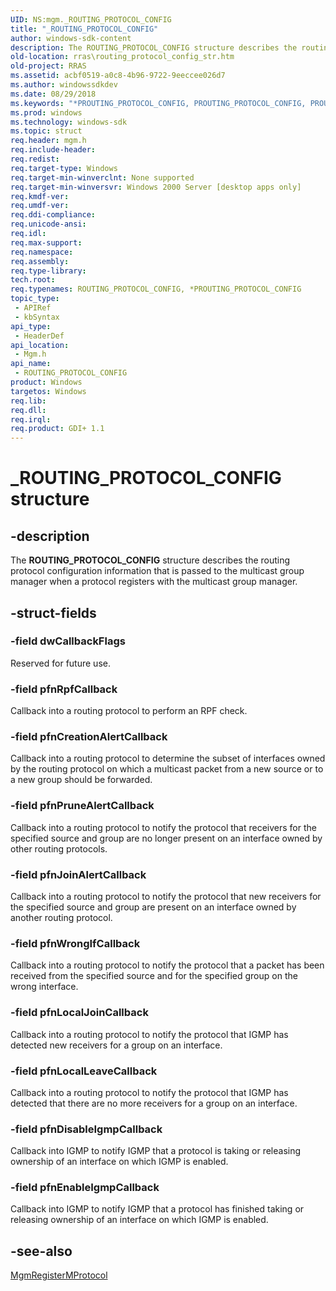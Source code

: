 ```yaml
---
UID: NS:mgm._ROUTING_PROTOCOL_CONFIG
title: "_ROUTING_PROTOCOL_CONFIG"
author: windows-sdk-content
description: The ROUTING_PROTOCOL_CONFIG structure describes the routing protocol configuration information that is passed to the multicast group manager when a protocol registers with the multicast group manager.
old-location: rras\routing_protocol_config_str.htm
old-project: RRAS
ms.assetid: acbf0519-a0c8-4b96-9722-9eeccee026d7
ms.author: windowssdkdev
ms.date: 08/29/2018
ms.keywords: "*PROUTING_PROTOCOL_CONFIG, PROUTING_PROTOCOL_CONFIG, PROUTING_PROTOCOL_CONFIG structure pointer [RAS], ROUTING_PROTOCOL_CONFIG, ROUTING_PROTOCOL_CONFIG structure [RAS], _ROUTING_PROTOCOL_CONFIG, _mpr_routing_protocol_config_str, mgm/PROUTING_PROTOCOL_CONFIG, mgm/ROUTING_PROTOCOL_CONFIG, rras.routing_protocol_config_str"
ms.prod: windows
ms.technology: windows-sdk
ms.topic: struct
req.header: mgm.h
req.include-header: 
req.redist: 
req.target-type: Windows
req.target-min-winverclnt: None supported
req.target-min-winversvr: Windows 2000 Server [desktop apps only]
req.kmdf-ver: 
req.umdf-ver: 
req.ddi-compliance: 
req.unicode-ansi: 
req.idl: 
req.max-support: 
req.namespace: 
req.assembly: 
req.type-library: 
tech.root: 
req.typenames: ROUTING_PROTOCOL_CONFIG, *PROUTING_PROTOCOL_CONFIG
topic_type:
 - APIRef
 - kbSyntax
api_type:
 - HeaderDef
api_location:
 - Mgm.h
api_name:
 - ROUTING_PROTOCOL_CONFIG
product: Windows
targetos: Windows
req.lib: 
req.dll: 
req.irql: 
req.product: GDI+ 1.1
---
```


# _ROUTING_PROTOCOL_CONFIG structure


## -description


The 
<b>ROUTING_PROTOCOL_CONFIG</b> structure describes the routing protocol configuration information that is passed to the multicast group manager when a protocol registers with the multicast group manager.


## -struct-fields




### -field dwCallbackFlags

Reserved for future use.


### -field pfnRpfCallback

Callback into a routing protocol to perform an RPF check.


### -field pfnCreationAlertCallback

Callback into a routing protocol to determine the subset of interfaces owned by the routing protocol on which a multicast packet from a new source or to a new group should be forwarded.


### -field pfnPruneAlertCallback

Callback into a routing protocol to notify the protocol that receivers for the specified source and group are no longer present on an interface owned by other routing protocols.


### -field pfnJoinAlertCallback

Callback into a routing protocol to notify the protocol that new receivers for the specified source and group are present on an interface owned by another routing protocol.


### -field pfnWrongIfCallback

Callback into a routing protocol to notify the protocol that a packet has been received from the specified source and for the specified group on the wrong interface.


### -field pfnLocalJoinCallback

Callback into a routing protocol to notify the protocol that IGMP has detected new receivers for a group on an interface.


### -field pfnLocalLeaveCallback

Callback into a routing protocol to notify the protocol that IGMP has detected that there are no more receivers for a group on an interface.


### -field pfnDisableIgmpCallback

Callback into IGMP to notify IGMP that a protocol is taking or releasing ownership of an interface on which IGMP is enabled.


### -field pfnEnableIgmpCallback

Callback into IGMP to notify IGMP that a protocol has finished taking or releasing ownership of an interface on which IGMP is enabled.


## -see-also




<a href="https://msdn.microsoft.com/a9b5f5f3-6e54-4a97-b3e7-e9e026947116">MgmRegisterMProtocol</a>
 

 

